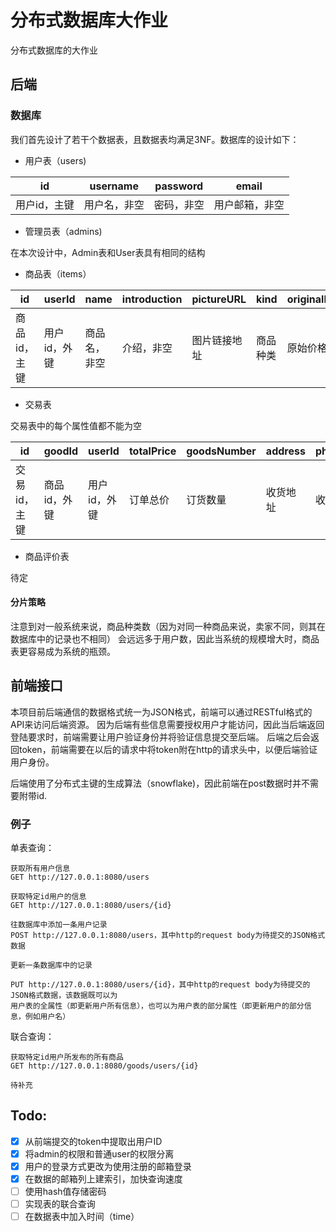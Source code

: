 # 分布式数据库大作业

分布式数据库的大作业

## 后端

### 数据库

我们首先设计了若干个数据表，且数据表均满足3NF。数据库的设计如下：

* 用户表（users)

|id| username| password | email |
|---|----|----| ----|
|用户id，主键| 用户名，非空| 密码，非空| 用户邮箱，非空|

* 管理员表（admins)

在本次设计中，Admin表和User表具有相同的结构

* 商品表（items）

| id | userId | name | introduction | pictureURL | kind | originalPrice | currentPrice | amount | uploadTime |
| --- | ---| ---| ---| ---| ---| ---| ---| ---| ---| 
| 商品id，主键| 用户id，外键 | 商品名，非空| 介绍，非空 | 图片链接地址 | 商品种类 | 原始价格 | 当前价格，非空 | 数量，非空 | 商品上传时间，非空 | 

*  交易表

交易表中的每个属性值都不能为空

| id | goodId | userId | totalPrice | goodsNumber | address | phoneNumber | orderTime | orderState| 
| --- | ---| ---| ---| ---| ---| ---| ---| ---|
| 交易id，主键| 商品id，外键| 用户id，外键| 订单总价| 订货数量 | 收货地址 | 收货电话 | 生成订单时间 | 订单状态 |

* 商品评价表

待定


#### 分片策略

注意到对一般系统来说，商品种类数（因为对同一种商品来说，卖家不同，则其在数据库中的记录也不相同）
会远远多于用户数，因此当系统的规模增大时，商品表更容易成为系统的瓶颈。

## 前端接口

本项目前后端通信的数据格式统一为JSON格式，前端可以通过RESTful格式的API来访问后端资源。
因为后端有些信息需要授权用户才能访问，因此当后端返回登陆要求时，前端需要让用户验证身份并将验证信息提交至后端。
后端之后会返回token，前端需要在以后的请求中将token附在http的请求头中，以便后端验证用户身份。

后端使用了分布式主键的生成算法（snowflake)，因此前端在post数据时并不需要附带id.



### 例子

单表查询：

```
获取所有用户信息
GET http://127.0.0.1:8080/users

获取特定id用户的信息
GET http://127.0.0.1:8080/users/{id}

往数据库中添加一条用户记录
POST http://127.0.0.1:8080/users，其中http的request body为待提交的JSON格式数据

更新一条数据库中的记录

PUT http://127.0.0.1:8080/users/{id}，其中http的request body为待提交的JSON格式数据，该数据既可以为
用户表的全属性（即更新用户所有信息），也可以为用户表的部分属性（即更新用户的部分信息，例如用户名）
```

联合查询：

```
获取特定id用户所发布的所有商品
GET http://127.0.0.1:8080/goods/users/{id}

待补充
```

## Todo:

-[x] 从前端提交的token中提取出用户ID
-[x] 将admin的权限和普通user的权限分离
-[x] 用户的登录方式更改为使用注册的邮箱登录
-[x] 在数据的邮箱列上建索引，加快查询速度
-[ ] 使用hash值存储密码
-[ ] 实现表的联合查询
-[ ] 在数据表中加入时间（time）

